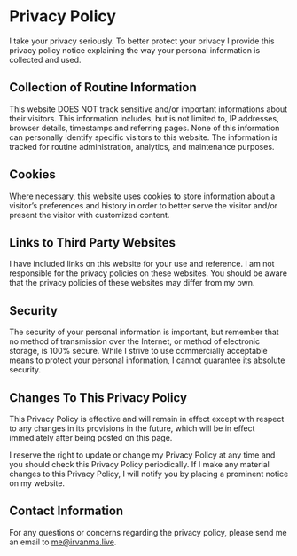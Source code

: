 # Privacy Policy

I take your privacy seriously. To better protect your privacy I provide this privacy policy notice explaining the way your personal information is collected and used.

## Collection of Routine Information

This website DOES NOT track sensitive and/or important informations about their visitors. This information includes, but is not limited to, IP addresses, browser details, timestamps and referring pages. None of this information can personally identify specific visitors to this website. The information is tracked for routine administration, analytics, and maintenance purposes.

## Cookies

Where necessary, this website uses cookies to store information about a visitor’s preferences and history in order to better serve the visitor and/or present the visitor with customized content.

## Links to Third Party Websites

I have included links on this website for your use and reference. I am not responsible for the privacy policies on these websites. You should be aware that the privacy policies of these websites may differ from my own.

## Security

The security of your personal information is important, but remember that no method of transmission over the Internet, or method of electronic storage, is 100% secure. While I strive to use commercially acceptable means to protect your personal information, I cannot guarantee its absolute security.

## Changes To This Privacy Policy

This Privacy Policy is effective and will remain in effect except with respect to any changes in its provisions in the future, which will be in effect immediately after being posted on this page.

I reserve the right to update or change my Privacy Policy at any time and you should check this Privacy Policy periodically. If I make any material changes to this Privacy Policy, I will notify you by placing a prominent notice on my website.

## Contact Information

For any questions or concerns regarding the privacy policy, please send me an email to me@irvanma.live.
